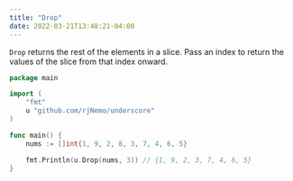 ```yaml
---
title: "Drop"
date: 2022-03-21T13:48:21-04:00
---
```


`Drop` returns the rest of the elements in a slice.
Pass an index to return the values of the slice from that index onward.

```go
package main

import (
	"fmt"
	u "github.com/rjNemo/underscore"
)

func main() {
	nums := []int{1, 9, 2, 8, 3, 7, 4, 6, 5}

	fmt.Println(u.Drop(nums, 3)) // {1, 9, 2, 3, 7, 4, 6, 5}
}
```
